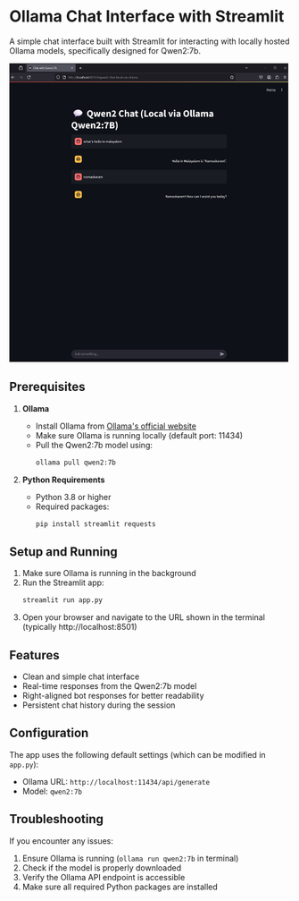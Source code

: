 # Ollama Chat Interface with Streamlit

A simple chat interface built with Streamlit for interacting with locally hosted Ollama models, specifically designed for Qwen2:7b.

<img src="../../../assets/images/Qwen_ollama_chatbot.jpg" width="500" alt="Qwen Ollama Chatbot Demo">

## Prerequisites

1. **Ollama**
   - Install Ollama from [Ollama's official website](https://ollama.ai/)
   - Make sure Ollama is running locally (default port: 11434)
   - Pull the Qwen2:7b model using:
     ```bash
     ollama pull qwen2:7b
     ```

2. **Python Requirements**
   - Python 3.8 or higher
   - Required packages:
     ```bash
     pip install streamlit requests
     ```

## Setup and Running

1. Make sure Ollama is running in the background
2. Run the Streamlit app:
   ```bash
   streamlit run app.py
   ```
3. Open your browser and navigate to the URL shown in the terminal (typically http://localhost:8501)

## Features

- Clean and simple chat interface
- Real-time responses from the Qwen2:7b model
- Right-aligned bot responses for better readability
- Persistent chat history during the session

## Configuration

The app uses the following default settings (which can be modified in `app.py`):
- Ollama URL: `http://localhost:11434/api/generate`
- Model: `qwen2:7b`

## Troubleshooting

If you encounter any issues:
1. Ensure Ollama is running (`ollama run qwen2:7b` in terminal)
2. Check if the model is properly downloaded
3. Verify the Ollama API endpoint is accessible
4. Make sure all required Python packages are installed
